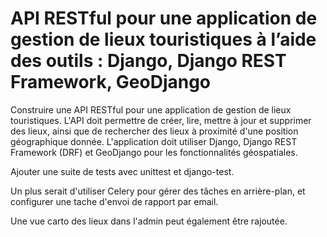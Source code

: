 # API RESTful pour une application de gestion de lieux touristiques à l’aide des outils : Django, Django REST Framework, GeoDjango

Construire une API RESTful pour une application de gestion de lieux touristiques. L'API doit permettre de créer, lire, mettre à jour et supprimer des lieux, ainsi que de rechercher des lieux à proximité d'une position géographique donnée. L'application doit utiliser Django, Django REST Framework (DRF) et GeoDjango pour les fonctionnalités géospatiales.

Ajouter une suite de tests avec unittest et django-test.

Un plus serait d'utiliser Celery pour gérer des tâches en arrière-plan, et configurer une tache d'envoi de rapport par email.

Une vue carto des lieux dans l'admin peut également être rajoutée.
